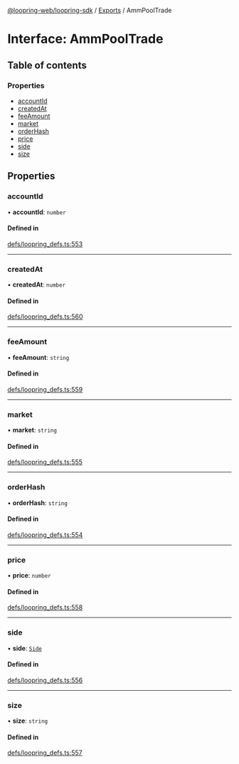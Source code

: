 [@loopring-web/loopring-sdk](../README.md) / [Exports](../modules.md) / AmmPoolTrade

# Interface: AmmPoolTrade

## Table of contents

### Properties

- [accountId](AmmPoolTrade.md#accountid)
- [createdAt](AmmPoolTrade.md#createdat)
- [feeAmount](AmmPoolTrade.md#feeamount)
- [market](AmmPoolTrade.md#market)
- [orderHash](AmmPoolTrade.md#orderhash)
- [price](AmmPoolTrade.md#price)
- [side](AmmPoolTrade.md#side)
- [size](AmmPoolTrade.md#size)

## Properties

### accountId

• **accountId**: `number`

#### Defined in

[defs/loopring_defs.ts:553](https://github.com/Loopring/loopring_sdk/blob/427d9da/src/defs/loopring_defs.ts#L553)

___

### createdAt

• **createdAt**: `number`

#### Defined in

[defs/loopring_defs.ts:560](https://github.com/Loopring/loopring_sdk/blob/427d9da/src/defs/loopring_defs.ts#L560)

___

### feeAmount

• **feeAmount**: `string`

#### Defined in

[defs/loopring_defs.ts:559](https://github.com/Loopring/loopring_sdk/blob/427d9da/src/defs/loopring_defs.ts#L559)

___

### market

• **market**: `string`

#### Defined in

[defs/loopring_defs.ts:555](https://github.com/Loopring/loopring_sdk/blob/427d9da/src/defs/loopring_defs.ts#L555)

___

### orderHash

• **orderHash**: `string`

#### Defined in

[defs/loopring_defs.ts:554](https://github.com/Loopring/loopring_sdk/blob/427d9da/src/defs/loopring_defs.ts#L554)

___

### price

• **price**: `number`

#### Defined in

[defs/loopring_defs.ts:558](https://github.com/Loopring/loopring_sdk/blob/427d9da/src/defs/loopring_defs.ts#L558)

___

### side

• **side**: [`Side`](../enums/Side.md)

#### Defined in

[defs/loopring_defs.ts:556](https://github.com/Loopring/loopring_sdk/blob/427d9da/src/defs/loopring_defs.ts#L556)

___

### size

• **size**: `string`

#### Defined in

[defs/loopring_defs.ts:557](https://github.com/Loopring/loopring_sdk/blob/427d9da/src/defs/loopring_defs.ts#L557)
